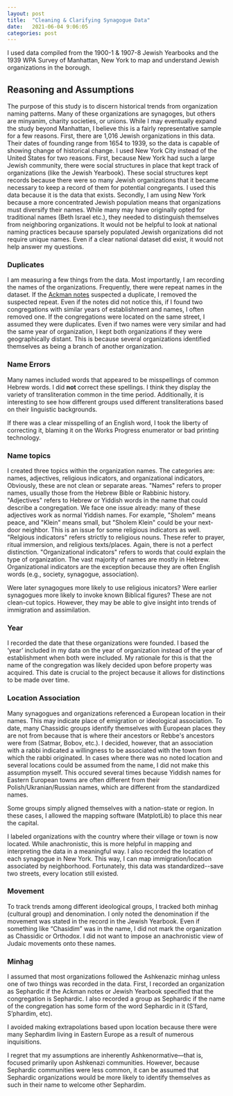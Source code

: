 ```yaml
---
layout: post
title:  "Cleaning & Clarifying Synagogue Data"
date:   2021-06-04 9:06:05
categories: post
---
```


I used data compiled from the 1900-1 & 1907-8 Jewish Yearbooks and the 1939 WPA Survey of Manhattan, New York to map and understand Jewish organizations in the borough.

## Reasoning and Assumptions

The purpose of this study is to discern historical trends from organization naming patterns. Many of these organizations are synagoges, but others are minyanim, charity societies, or unions.
While I may eventually expand the study beyond Manhattan, I believe this is a fairly representative sample for a few reasons.
First, there are 1,016 Jewish organizations in this data. Their dates of founding range from 1654 to 1939, so the data is capable of showing change of historical change.
I used New York City instead of the United States for two reasons. First, because New York had such a large Jewish community, there were social structures in place that kept track of organizations (like the Jewish Yearbook). 
These social structures kept records because there were so many Jewish organizations that it became necessary to keep a record of them for potential congregants. 
I used this data because it is the data that exists. Secondly, I am using New York because a more concentrated Jewish population means that organizations must diversify their names. 
While many may have originally opted for traditional names (Beth Israel etc.), they needed to distinguish themselves from neighboring organizations. 
It would not be helpful to look at national naming practices because sparsely populated Jewish organizations did not require unique names. 
Even if a clear national dataset did exist, it would not help answer my questions.  


### Duplicates

I am measuring a few things from the data. Most importantly, I am recording the names of the organizations. 
Frequently, there were repeat names in the dataset. If the [Ackman notes](https://genealogy.cjh.org/synagogue-map-resources) suspected a duplicate, I removed the suspected repeat. 
Even if the notes did not notice this, if I found two congregations with similar years of establishment and names, I often removed one.
If the congregations were located on the same street, I assumed they were duplicates.
Even if two names were very similar and had the same year of organization, I kept both organizations if they were geographically distant. 
This is because several organizations identified themselves as being a branch of another organization.  


### Name Errors

Many names included words that appeared to be misspellings of common Hebrew words. I did **not** correct these spellings. I think they display the variety of transliteration common in the time period.
Additionally, it is interesting to see how different groups used different transliterations based on their linguistic backgrounds.

If there was a clear misspelling of an English word, I took the liberty of correcting it, blaming it on the Works Progress enumerator or bad printing technology.  


### Name topics

I created three topics within the organization names. The categories are: names, adjectives, religious indicators, and organizational indicators,
Obviously, these are not clean or separate areas. "Names" refers to proper names, usually those from the Hebrew Bible or Rabbinic history. "Adjectives" refers to Hebrew or Yiddish words in the name
that could describe a congregation. We face one issue already: many of these adjectives work as normal Yiddish names. For example, "Sholem" means peace, and "Klein" means small, but
"Sholem Klein" could be your next-door neighbor. This is an issue for some religious indicators as well. "Relgious indicators" refers strictly to religious nouns. These refer to prayer,
ritual immersion, and religious texts/places. Again, there is not a perfect distinction. "Organizational indicators" refers to words that could explain the type of organization. 
The vast majority of names are mostly in Hebrew. Organizational indicators are the exception because they are often English words (e.g., society, synagogue, association).

Were later synagogues more likely to use religious inicators? Were earlier synagogues more likely to invoke known Biblical figures? These are not clean-cut topics. However, they may be able
to give insight into trends of immigration and assimilation.  


### Year

I recorded the date that these organizations were founded. I based the ‘year’ included in my data on the year of organization instead of the year of establishment when both were included. 
My rationale for this is that the name of the congregation was likely decided upon before property was acquired. 
This date is crucial to the project because it allows for distinctions to be made over time.  


### Location Association

Many synagogues and organizations referenced a European location in their names. This may indicate place of emigration or ideological association.
To date, many Chassidic groups identify themselves with European places they are not from because that is where their ancestors or Rebbe's ancestors were from (Satmar, Bobov, etc.).
I decided, however, that an association with a rabbi indicated a willingness to be associated with the town from which the rabbi originated. 
In cases where there was no noted location and several locations could be assumed from the name, I did not make this assumption myself.
This occured several times because Yiddish names for Eastern European towns are often different from their Polish/Ukranian/Russian names, which are different from the standardized names.

Some groups simply aligned themselves with a nation-state or region. In these cases, I allowed the mapping software (MatplotLib) to place this near the capital.

I labeled organizations with the country where their village or town is now located. While anachronistic, this is more helpful in mapping and interpreting the data in a meaningful way. 
I also recorded the location of each synagogue in New York. This way, I can map immigration/location associated by neighborhood. 
Fortunately, this data was standardized--save two streets, every location still existed.   


### Movement

To track trends among different ideological groups, I tracked both minhag (cultural group) and denomination.
I only noted the denomination if the movement was stated in the record in the Jewish Yearbook. 
Even if something like “Chasidim” was in the name, I did not mark the organization as Chassidic or Orthodox. 
I did not want to impose an anachronistic view of Judaic movements onto these names.  


### Minhag

I assumed that most organizations followed the Ashkenazic minhag unless one of two things was recorded in the data. 
First, I recorded an organization as Sephardic if the Ackman notes or Jewish Yearbook specified that the congregation is Sephardic. 
I also recorded a group as Sephardic if the name of the congregation has some form of the word Sephardic in it (S’fard, S’phardim, etc).

I avoided making extrapolations based upon location because there were many Sephardim living in Eastern Europe as a result of numerous inquisitions.

I regret that my assumptions are inherently Ashkenormative—that is, focused primarily upon Ashkenazi communities. 
However, because Sephardic communities were less common, it can be assumed that Sephardic organizations would be
more likely to identify themselves as such in their name to welcome other Sephardim.  

